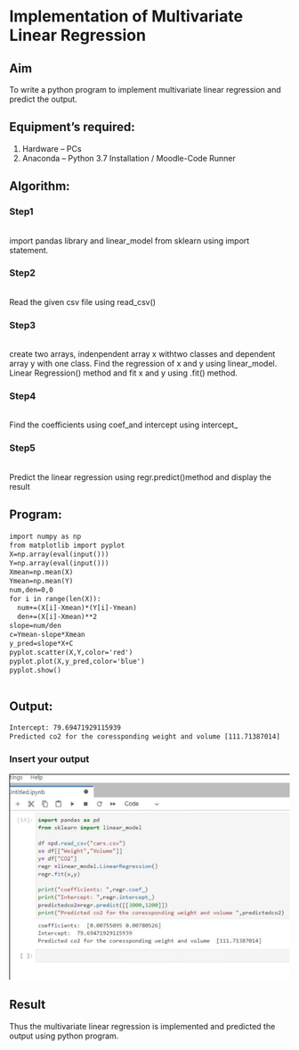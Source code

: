 # Implementation of Multivariate Linear Regression
## Aim
To write a python program to implement multivariate linear regression and predict the output.
## Equipment’s required:
1.	Hardware – PCs
2.	Anaconda – Python 3.7 Installation / Moodle-Code Runner
## Algorithm:
### Step1
<br>import pandas library and linear_model from sklearn using import statement.

### Step2
<br>Read the given csv file using read_csv()

### Step3
<br>create two arrays, indenpendent array x withtwo classes and dependent array y with one class. Find the regression of x and y using linear_model. Linear Regression() method and fit x and y using .fit() method.

### Step4
<br>Find the coefficients using coef_and intercept using intercept_

### Step5
<br>Predict the linear regression using regr.predict()method and display the result

## Program:
```
import numpy as np
from matplotlib import pyplot
X=np.array(eval(input()))
Y=np.array(eval(input()))
Xmean=np.mean(X)
Ymean=np.mean(Y)
num,den=0,0
for i in range(len(X)):
  num+=(X[i]-Xmean)*(Y[i]-Ymean)
  den+=(X[i]-Xmean)**2
slope=num/den
c=Ymean-slope*Xmean
y_pred=slope*X+C
pyplot.scatter(X,Y,color='red')
pyplot.plot(X,y_pred,color='blue')
pyplot.show()


```
## Output:
```coefficients: [0.00755095 0.00780526]
Intercept: 79.69471929115939
Predicted co2 for the coressponding weight and volume [111.71387014]
```

### Insert your output
![output image](<WhatsApp Image 2024-12-26 at 18.49.10_a3d8e66d.jpg>)
<br>

## Result
Thus the multivariate linear regression is implemented and predicted the output using python program.